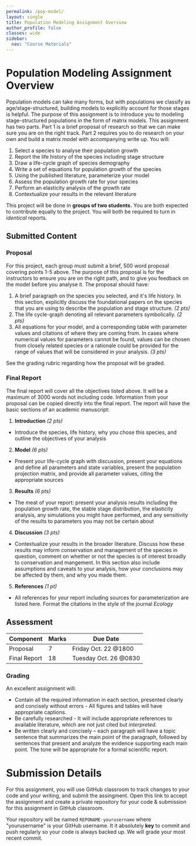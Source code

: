 ```yaml
---
permalink: /pop-model/
layout: single
title: Population Modeling Assignment Overview
author_profile: false
classes: wide
sidebar:
  nav: "Course Materials"
---
```


# Population Modeling Assignment Overview

Population models can take many forms, but with populations we classify as age/stage-structured, building models to explicitly account for those stages is helpful. The purpose of this assignment is to introduce you to modeling stage-structured populations in the form of matrix models. This assignment has two parts. Part 1 is a brief proposal of research so that we can make sure you are on the right track. Part 2 requires you to do research on your own and build a matrix model with accompanying write up. You will: 

1. Select a species to analyse their population growth
2. Report the life history of the species including stage structure 
3. Draw a life-cycle graph of species demography
4. Write a set of equations for population growth of the species
5. Using the published literature, parameterize your model
6. Assess the population growth rate for your species
7. Perform an elasticity analysis of the growth rate
8. Contextualize your results in the relevant literature

This project will be done in **groups of two students.** You are both expected to contribute equally to the project. You will both be required to turn in *identical* reports. 

## Submitted Content

### Proposal
For this project, each group must submit a brief, 500 word proposal covering points 1-5 above. The purpose of this proposal is for the instructors to ensure you are on the right path, and to give you feedback on the model before you analyse it. The proposal should have:

1. A brief paragraph on the species you selected, and it's life history. In this section, explicitly discuss the foundational papers on the species that you are using to describe the population and stage structure. *(2 pts)*
2. The life cycle-graph denoting all relevant parameters symbolically. *(2 pts)*
3. All equations for your model, and a corresponding table with parameter values and citations of where they are coming from. In cases where numerical values for parameters cannot be found, values can be chosen from closely related species or a rationale could be provided for the range of values that will be considered in your analysis. *(3 pts)*

See the grading rubric regarding how the proposal will be graded. 

### Final Report

The final report will cover all the objectives listed above. It will be a maximum of 3000 words not including code. Information from your proposal can be copied directly into the final report. The report will have the basic sections of an academic manuscript: 
1. **Introduction** *(2 pts)*
  - Introduce the species, life history, why you chose this species, and outline the objectives of your analysis 
2. **Model** *(6 pts)*
  - Present your life-cycle graph with discussion, present your equations and define all parameters and state variables, present the population projection matrix, and provide all parameter values, citing the appropriate sources
3. **Results** *(6 pts)*
  - The meat of your report: present your analysis results including the population growth rate, the stable stage distribution, the elasticity analysis, any simulations you might have performed, and any sensitivity of the results to parameters you may not be certain about 
4. **Discussion** *(3 pts)*
  - Contextualize your results in the broader literature. Discuss how these results may inform conservation and management of the species in question, comment on whether or not the species is of interest broadly to conservation and mangement. In this section also include assumptions and caveats to your analysis, how your conclusions may be affected by them, and why you made them. 
5. **References** *(1 pt)*
- All references for your report including sources for parameterization are listed here. Format the citations in the style of the journal *Ecology* 

## Assessment

| Component      | Marks | Due Date |
| ----------- | ----------- | ----------- |
| Proposal      | 7       | Friday Oct. 22 @1800 |
| Final Report   | 18        | Tuesday Oct. 26 @0830 |

### Grading 
An excellent assignment will:
- Contain all the required information in each section, presented clearly and concisely without errors - All figures and tables will have appropriate captions.
- Be carefully researched - It will include appropriate references to available literature, which are not just cited but *interpreted*.
- Be written clearly and concisely – each paragraph will have a topic sentence that summarizes the main point of the paragraph, followed by sentences that present and analyze the evidence supporting each main point. The tone will be appropriate for a formal scientific report. 

# Submission Details

For this assignment, you will use GitHub classroom to track changes to your code and your writing, and submit the assingment. Open this link to accept the assignment and create a private repository for your code & submission for this assignment in GitHub classroom. 

Your repository will be named `REPONAME-yourusername` where "yourusername" is your GitHub username. It it absolutely **key** to commit and push regularly so your code is always backed up. We will grade your most recent commit. 

